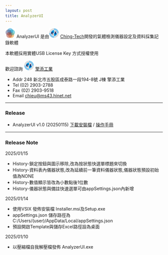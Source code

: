```yaml
---
layout: post
title: AnalyzerUI
---
```

![AnalyzerUI](https://github.com/yazelin/yazelin.github.io/raw/refs/heads/master/Release/AnalyzerUI/AnalyzerUI-Icon-32.png) AnalyzerUI 是由![CTLogo](https://github.com/yazelin/yazelin.github.io/raw/refs/heads/master/Release/AnalyzerUI/CTLogo-32.png) [Ching-Tech](https://ching-tech.com/)開發的氣體檢測儀器設定及資料採集記錄軟體

本軟體採用實體USB License Key 方式授權使用

歡迎諮詢 ![CTLogo](https://github.com/yazelin/yazelin.github.io/raw/refs/heads/master/Release/AnalyzerUI/CTLogo-32.png) [擎添工業](https://ching-tech.com/)
- Addr 248 新北市五股區成泰路一段194-8號 J棟 擎添工業
- Tel (02) 2903-2788
- Fax (02) 2903-9518
- Email chieu@ms43.hinet.net

---
### Release

- AnalyzerUI v1.0 (20250115) 
[下載安裝檔](https://github.com/yazelin/yazelin.github.io/raw/refs/heads/master/Release/AnalyzerUI/Setup20250115.zip) / 
[操作手冊](https://docs.google.com/presentation/d/1vMC8totW6PzqluOyhYm6pcSRuT_h-w-1fbskHXCPBik/edit?usp=sharing)


---
### Release Note

2025/01/15
- History-鎖定按鈕與圖示移除,改為按狀態快選單標題來切換
- History-資料表內儀器狀態,改為延續前一筆資料儀器狀態,儀器狀態預設初始值為NONE
- History-數值顯示皆改為小數點後1位數
- History-儀器狀態與備註快速選單可由appSettings.json內新增

2025/01/14
- 使用VSIX 發佈安裝檔 Installer.msi及Setup.exe
- appSettings.json 儲存路徑為 C:/Users/(user)/AppData/Local/appSettings.json
- 預設開啟Template與儲存Excel路徑設為桌面

2025/01/10
- 以壓縮檔自我解壓檔發佈 AnalyzerUI.exe